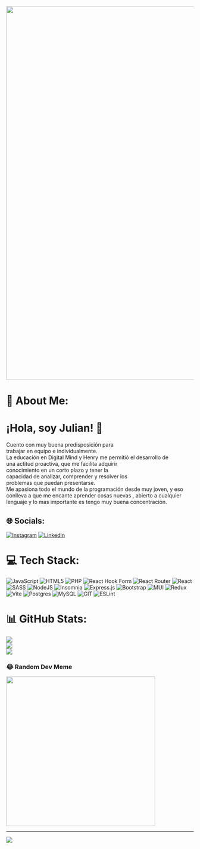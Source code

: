 <div align="center">
    <img width="1000" src="https://imgs.search.brave.com/AMT2caOzg8E7A44yis_pbIUkoJTkpP1ApedvcKH38ms/rs:fit:860:0:0/g:ce/aHR0cHM6Ly9naWZk/Yi5jb20vaW1hZ2Vz/L2hpZ2gvY29tcHV0/ZXItc3lzdGVtLWNv/ZGluZy1qM3N6Zmp2/OWZ3YjVhdDl4Lmdp/Zg.gif"/>
</div>

# 💫 About Me:
# ¡Hola, soy Julian! 👋
Cuento con  muy buena predisposición para<br>trabajar en equipo e individualmente.<br>La educación en Digital Mind y Henry me permitió el desarrollo de<br>una actitud proactiva, que me facilita adquirir<br>conocimiento en un corto plazo y tener la<br>capacidad de analizar, comprender y resolver los<br>problemas que puedan presentarse.<br>Me apasiona todo el mundo de la programación desde muy joven, y eso conlleva a que me encante aprender cosas nuevas , abierto a cualquier lenguaje y lo mas importante es tengo muy buena concentración.


## 🌐 Socials:
[![Instagram](https://img.shields.io/badge/Instagram-%23E4405F.svg?logo=Instagram&logoColor=white)](https://instagram.com/julian.sosa.m) [![LinkedIn](https://img.shields.io/badge/LinkedIn-%230077B5.svg?logo=linkedin&logoColor=white)](https://linkedin.com/in/https://www.linkedin.com/in/julian-andres-sosa/) 

# 💻 Tech Stack:
![JavaScript](https://img.shields.io/badge/javascript-%23323330.svg?style=for-the-badge&logo=javascript&logoColor=%23F7DF1E) ![HTML5](https://img.shields.io/badge/html5-%23E34F26.svg?style=for-the-badge&logo=html5&logoColor=white) ![PHP](https://img.shields.io/badge/php-%23777BB4.svg?style=for-the-badge&logo=php&logoColor=white) ![React Hook Form](https://img.shields.io/badge/React%20Hook%20Form-%23EC5990.svg?style=for-the-badge&logo=reacthookform&logoColor=white) ![React Router](https://img.shields.io/badge/React_Router-CA4245?style=for-the-badge&logo=react-router&logoColor=white) ![React](https://img.shields.io/badge/react-%2320232a.svg?style=for-the-badge&logo=react&logoColor=%2361DAFB) ![SASS](https://img.shields.io/badge/SASS-hotpink.svg?style=for-the-badge&logo=SASS&logoColor=white) ![NodeJS](https://img.shields.io/badge/node.js-6DA55F?style=for-the-badge&logo=node.js&logoColor=white) ![Insomnia](https://img.shields.io/badge/Insomnia-black?style=for-the-badge&logo=insomnia&logoColor=5849BE) ![Express.js](https://img.shields.io/badge/express.js-%23404d59.svg?style=for-the-badge&logo=express&logoColor=%2361DAFB) ![Bootstrap](https://img.shields.io/badge/bootstrap-%238511FA.svg?style=for-the-badge&logo=bootstrap&logoColor=white) ![MUI](https://img.shields.io/badge/MUI-%230081CB.svg?style=for-the-badge&logo=mui&logoColor=white) ![Redux](https://img.shields.io/badge/redux-%23593d88.svg?style=for-the-badge&logo=redux&logoColor=white) ![Vite](https://img.shields.io/badge/vite-%23646CFF.svg?style=for-the-badge&logo=vite&logoColor=white) ![Postgres](https://img.shields.io/badge/postgres-%23316192.svg?style=for-the-badge&logo=postgresql&logoColor=white) ![MySQL](https://img.shields.io/badge/mysql-%2300000f.svg?style=for-the-badge&logo=mysql&logoColor=white) ![GIT](https://img.shields.io/badge/Git-fc6d26?style=for-the-badge&logo=git&logoColor=white) ![ESLint](https://img.shields.io/badge/ESLint-4B3263?style=for-the-badge&logo=eslint&logoColor=white)
# 📊 GitHub Stats:
![](https://github-readme-stats.vercel.app/api?username=00jas00&theme=dark&hide_border=false&include_all_commits=false&count_private=false)<br/>
![](https://github-readme-streak-stats.herokuapp.com/?user=00jas00&theme=dark&hide_border=false)<br/>
![](https://github-readme-stats.vercel.app/api/top-langs/?username=00jas00&theme=dark&hide_border=false&include_all_commits=false&count_private=false&layout=compact)

### 😂 Random Dev Meme
<img src='https://randommeme-five.vercel.app/' style="height: 400px;"/>

---
[![](https://visitcount.itsvg.in/api?id=00jas00&icon=2&color=0)](https://visitcount.itsvg.in)

<!-- Proudly created with GPRM ( https://gprm.itsvg.in ) -->
